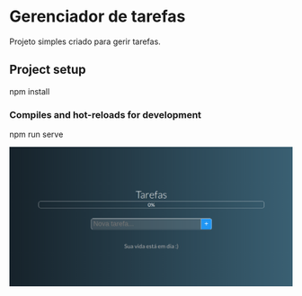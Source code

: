 # Gerenciador de tarefas 
Projeto simples criado para gerir tarefas.  

## Project setup
npm install

### Compiles and hot-reloads for development
npm run serve

![Alt text](src/images/1.png?raw=true "Title")
